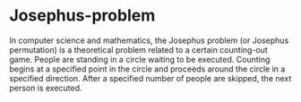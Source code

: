 # Josephus-problem
In computer science and mathematics, the Josephus problem (or Josephus permutation) is a theoretical problem related to a certain counting-out game.
People are standing in a circle waiting to be executed. Counting begins at a specified point in the circle and proceeds around the circle in a specified direction. After a specified number of people are skipped, the next person is executed.

